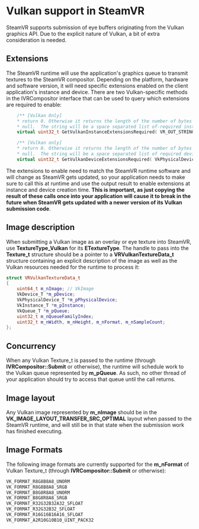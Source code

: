 # Vulkan support in SteamVR

SteamVR supports submission of eye buffers originating from the Vulkan graphics API. Due to the explicit nature of Vulkan, a bit of extra consideration is needed.

## Extensions

The SteamVR runtime will use the application's graphics queue to transmit textures to the SteamVR compositor. Depending on the platform, hardware and software version, it will need specific extensions enabled on the client application's instance and device. There are two Vulkan-specific methods in the IVRCompositor interface that can be used to query which extensions are required to enable:

```c++
	/** [Vulkan Only]
	* return 0. Otherwise it returns the length of the number of bytes necessary to hold this string including the trailing
	* null.  The string will be a space separated list of-required instance extensions to enable in VkCreateInstance */
	virtual uint32_t GetVulkanInstanceExtensionsRequired( VR_OUT_STRING() char *pchValue, uint32_t unBufferSize ) = 0;

	/** [Vulkan only]
	* return 0. Otherwise it returns the length of the number of bytes necessary to hold this string including the trailing
	* null.  The string will be a space separated list of required device extensions to enable in VkCreateDevice */
	virtual uint32_t GetVulkanDeviceExtensionsRequired( VkPhysicalDevice_T *pPhysicalDevice, VR_OUT_STRING() char *pchValue, uint32_t unBufferSize ) = 0;
```

The extensions to enable need to match the SteamVR runtime software and will change as SteamVR gets updated, so your application needs to make sure to call this at runtime and use the output result to enable extensions at instance and device creation time. **This is important, as just copying the result of these calls once into your application will cause it to break in the future when SteamVR gets updated with a newer version of its Vulkan submission code**.

## Image description

When submitting a Vulkan image as an overlay or eye texture into SteamVR, use **TextureType_Vulkan** for its **ETextureType**. The handle to pass into the **Texture_t** structure should be a pointer to a **VRVulkanTextureData_t** structure containing an explicit description of the image as well as the Vulkan resources needed for the runtime to process it:

```c++
struct VRVulkanTextureData_t
{
	uint64_t m_nImage; // VkImage
	VkDevice_T *m_pDevice;
	VkPhysicalDevice_T *m_pPhysicalDevice;
	VkInstance_T *m_pInstance;
	VkQueue_T *m_pQueue;
	uint32_t m_nQueueFamilyIndex;
	uint32_t m_nWidth, m_nHeight, m_nFormat, m_nSampleCount;
};
```

## Concurrency

When any Vulkan Texture_t is passed to the runtime (through **IVRCompositor::Submit** or otherwise), the runtime will schedule work to the Vulkan queue represented by **m_pQueue**. As such, no other thread of your application should try to access that queue until the call returns.

## Image layout

Any Vulkan image represented by **m_nImage** should be in the **VK_IMAGE_LAYOUT_TRANSFER_SRC_OPTIMAL** layout when passed to the SteamVR runtime, and will still be in that state when the submission work has finished executing.

## Image Formats

The following image formats are currently supported for the **m_nFormat** of Vulkan Texture_t (through **IVRCompositor::Submit** or otherwise):

```c++
VK_FORMAT_R8G8B8A8_UNORM
VK_FORMAT_R8G8B8A8_SRGB
VK_FORMAT_B8G8R8A8_UNORM
VK_FORMAT_B8G8R8A8_SRGB
VK_FORMAT_R32G32B32A32_SFLOAT
VK_FORMAT_R32G32B32_SFLOAT
VK_FORMAT_R16G16B16A16_SFLOAT
VK_FORMAT_A2R10G10B10_UINT_PACK32
```